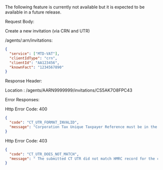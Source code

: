 The following feature is currently not available but it is expected to be available in a future release.

Request Body:

Create a new invitation (via CRN and UTR)

/agents/:arn/invitations: 

```json
{
  "service": ["MTD-VAT"],
  "clientIdType": "crn",
  "clientId": "AA123456",
  "knownFact": "1234567890"
}
```

Response Header:

Location : /agents/AARN9999999/invitations/CS5AK7O8FPC43

Error Responses:

Http Error Code: 400
```json
{
  "code": "CT_UTR_FORMAT_INVALID",
  "message": "Corporation Tax Unique Taxpayer Reference must be in the correct format. Check the API documentation to find the correct format."
}
```

Http Error Code: 403
```json
{
  "code": "CT_UTR_DOES_NOT_MATCH",
  "message": " The submitted CT UTR did not match HMRC record for the client."
}
```
